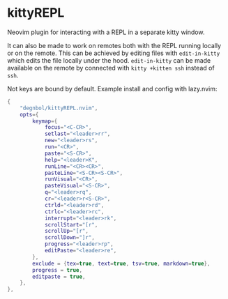 # kittyREPL
Neovim plugin for interacting with a REPL in a separate kitty window.

It can also be made to work on remotes both with the REPL running locally or on 
the remote. This can be achieved by editing files with `edit-in-kitty` which 
edits the file locally under the hood. `edit-in-kitty` can be made available on 
the remote by connected with `kitty +kitten ssh` instead of `ssh`.

Not keys are bound by default. Example install and config with lazy.nvim:
```lua
{
    "degnbol/kittyREPL.nvim",
    opts={
        keymap={
            focus="<C-CR>",
            setlast="<leader>rr",
            new="<leader>rs",
            run="<CR>",
            paste="<S-CR>",
            help="<leader>K",
            runLine="<CR><CR>",
            pasteLine="<S-CR><S-CR>",
            runVisual="<CR>",
            pasteVisual="<S-CR>",
            q="<leader>rq",
            cr="<leader>r<S-CR>",
            ctrld="<leader>rd",
            ctrlc="<leader>rc",
            interrupt="<leader>rk",
            scrollStart="[r",
            scrollUp="[r",
            scrollDown="]r",
            progress="<leader>rp",
            editPaste="<leader>re",
        },
        exclude = {tex=true, text=true, tsv=true, markdown=true},
        progress = true,
        editpaste = true,
    },
},
```
```
```
